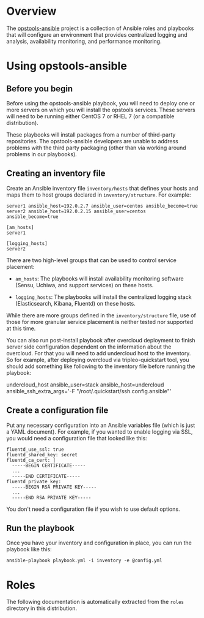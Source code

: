 <!-- README.md is generated automatically from files and scripts in
the docs/ directory.  If you are editing README.md directly your
changes will be lost. -->

# Overview

The [opstools-ansible][] project is a collection of Ansible roles and
playbooks that will configure an environment that provides centralized
logging and analysis, availability monitoring, and performance
monitoring.

[tripleo]:https://wiki.openstack.org/wiki/TripleO
[opstools-ansible]: https://github.com/larsks/opstools-ansible/

# Using opstools-ansible

## Before you begin

Before using the opstools-ansible playbook, you will need to deploy
one or more servers on which you will install the opstools services.
These servers will need to be running either CentOS 7 or RHEL 7 (or a
compatible distribution).

These playbooks will install packages from a number of third-party
repositories.  The opstools-ansible developers are unable to address
problems with the third party packaging (other than via working around
problems in our playbooks).

## Creating an inventory file

Create an Ansible inventory file `inventory/hosts` that defines your
hosts and maps them to host groups declared in `inventory/structure`.
For example:

    server1 ansible_host=192.0.2.7 ansible_user=centos ansible_become=true
    server2 ansible_host=192.0.2.15 ansible_user=centos ansible_become=true

    [am_hosts]
    server1

    [logging_hosts]
    server2

There are two high-level groups that can be used to control service
placement:

- `am_hosts`: The playbooks will install availability monitoring
  software (Sensu, Uchiwa, and support services) on these hosts.

- `logging_hosts`: The playbooks will install the centralized logging
  stack (Elasticsearch, Kibana, Fluentd) on these hosts.

While there are more groups defined in the
`inventory/structure` file, use of those for more granular service
placement is neither tested nor supported at this time.

You can also run post-install playbook after overcloud deployment to finish
server side configuration dependent on the information about the overcloud.
For that you will need to add undercloud host to the inventory. So for example,
after deploying overcloud via tripleo-quickstart tool, you should add something
like following to the inventory file before running the playbook:

undercloud_host ansible_user=stack ansible_host=undercloud ansible_ssh_extra_args='-F "/root/.quickstart/ssh.config.ansible"'

## Create a configuration file

Put any necessary configuration into an Ansible variables file (which
is just a YAML document).  For example, if you wanted to enable
logging via SSL, you would need a configuration file that looked like
this:

    fluentd_use_ssl: true
    fluentd_shared_key: secret
    fluentd_ca_cert: |
      -----BEGIN CERTIFICATE-----
      ...
      -----END CERTIFICATE-----
    fluentd_private_key:
      -----BEGIN RSA PRIVATE KEY-----
      ...
      -----END RSA PRIVATE KEY-----

You don't need a configuration file if you wish to use default
options.

## Run the playbook

Once you have your inventory and configuration in place, you can run
the playbook like this:

    ansible-playbook playbook.yml -i inventory -e @config.yml

# Roles

The following documentation is automatically extracted from the
`roles` directory in this distribution.

<!-- automatically generated content will be placed here -->
